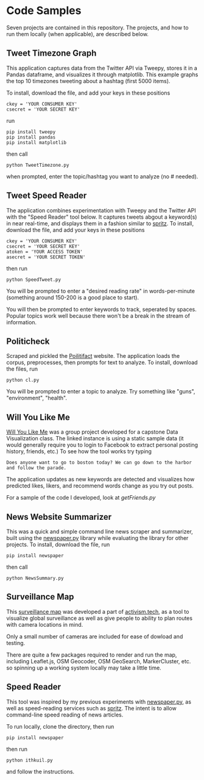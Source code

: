 # Code Samples

Seven projects are contained in this repository.  The projects, and how to run them locally (when applicable), are described below.

## Tweet Timezone Graph 

This application captures data from the Twitter API via Tweepy, stores it in a Pandas dataframe, and visualizes it through matplotlib. This example graphs the top 10 timezones tweeting about a hashtag (first 5000 items).

To install, download the file, and add your keys in these positions
```
ckey = 'YOUR CONSUMER KEY'
csecret = 'YOUR SECRET KEY'
```
run
```
pip install tweepy
pip install pandas
pip install matplotlib
```
then call
```
python TweetTimezone.py
```
when prompted, enter the topic/hashtag you want to analyze (no # needed).

## Tweet Speed Reader

The application combines experimentation with Tweepy and the Twitter API with the "Speed Reader" tool below. It captures tweets abgout a keyword(s) in near real-time, and displays them in a fashion similar to [spritz](http://spritzinc.com/). To install, download the file, and add your keys in these positions
```
ckey = 'YOUR CONSUMER KEY'
csecret = 'YOUR SECRET KEY'
atoken = 'YOUR ACCESS TOKEN'
asecret = 'YOUR SECRET TOKEN'
```
then run
```
python SpeedTweet.py
```
You will be prompted to enter a "desired reading rate" in words-per-minute (something around 150-200 is a good place to start).

You will then be prompted to enter keywords to track, seperated by spaces. Popular topics work well because there won't be a break in the stream of information.


## Politicheck

Scraped and pickled the [Poilitifact](http://www.politifact.com/) website. The application loads the corpus, preprocesses, then prompts for text to analyze. To install, download the files, run
```
python cl.py
```
You will be prompted to enter a topic to analyze. Try something like "guns", "environment", "health".

## Will You Like Me

[Will You Like Me](http://williamsplace.synology.me/harriette/wylm/index.html) was a group project developed for a capstone Data Visualization class. The linked instance is using a static sample data (it would generally require you to login to Facebook to extract personal posting history, friends, etc.) To see how the tool works try typing
```
Does anyone want to go to boston today? We can go down to the harbor and follow the parade.
```
The application updates as new keywords are detected and visualizes how predicted likes, likers, and recommend words change as you try out posts.

For a sample of the code I developed, look at *getFriends.py*

## News Website Summarizer

This was a quick and simple command line news scraper and summarizer, built using the [newspaper.py](https://pypi.python.org/pypi/newspaper) library while evaluating the library for other projects.  To install, download the file, run
```
pip install newspaper
```
then call
```
python NewsSummary.py
```
## Surveillance Map

This [surveillance map](https://activism.tech/map.html) was developed a part of [activism.tech](https://activism.tech), as a tool to visualize global surveillance as well as give people to ability to plan routes with camera locations in mind.

Only a small number of cameras are included for ease of dowload and testing.

There are quite a few packages required to render and run the map, including Leaflet.js, OSM Geocoder, OSM GeoSearch, MarkerCluster, etc. so spinning up a working system locally may take a little time.

## Speed Reader

This tool was inspired by my previous experiments with [newspaper.py](https://pypi.python.org/pypi/newspaper), as well as speed-reading services such as [spritz](http://spritzinc.com/).  The intent is to allow command-line speed reading of news articles.

To run locally, clone the directory, then run
```
pip install newspaper
```
then run
```
python ithkuil.py
```
and follow the instructions.
```.
